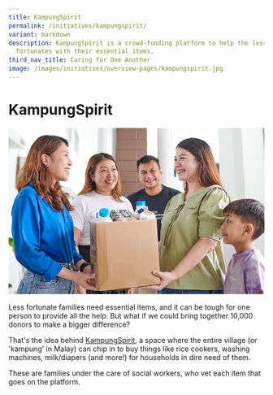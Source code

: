 ```yaml
---
title: KampungSpirit
permalink: /initiatives/kampungspirit/
variant: markdown
description: KampungSpirit is a crowd-funding platform to help the less
  fortunates with their essential items.
third_nav_title: Caring for One Another
image: /images/initiatives/overview-pages/kampungspirit.jpg
---
```

# KampungSpirit

![KampungSpirit](/images/initiatives/overview-pages/kampungspirit.jpg)

Less fortunate families need essential items, and it can be tough for one person to provide all the help. But what if we could bring together 10,000 donors to make a bigger difference?

That's the idea behind [KampungSpirit](https://kampungspirit.gov.sg/), a space where the entire village (or 'kampung' in Malay) can chip in to buy things like rice cookers, washing machines, milk/diapers (and more!) for households in dire need of them. 

These are families under the care of social workers, who vet each item that goes on the platform.